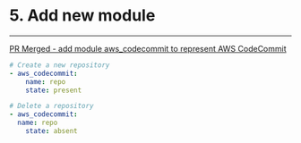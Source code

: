 # 5. Add new module

---

[PR Merged - add module aws_codecommit to represent AWS CodeCommit](https://github.com/ansible/ansible/pull/46161)

```yaml
# Create a new repository
- aws_codecommit:
    name: repo
    state: present

# Delete a repository
- aws_codecommit:
  name: repo
    state: absent
```